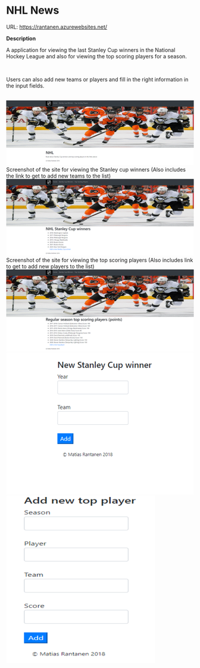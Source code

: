 # NHL News

URL: <a>https://rantanen.azurewebsites.net/</a>

<strong>Description</strong>

A application for viewing the last Stanley Cup winners in the National Hockey League and also for viewing the top scoring players for a season.

<br>

Users can also add new teams or players and fill in the right information in the input fields.

<br>

<img src="https://github.com/matiasrantanen/siteDemo/blob/master/images/image1.PNG" width="600">
Screenshot of the site for viewing the Stanley cup winners (Also includes the link to get to add new teams to the list)
<br>

<img src="https://github.com/matiasrantanen/siteDemo/blob/master/images/image2.PNG" width="600">
Screenshot of the site for viewing the top scoring players (Also includes link to get to add new players to the list)
<br>

<img src="https://github.com/matiasrantanen/siteDemo/blob/master/images/image3.PNG" width="600">

<br>

<img src="https://github.com/matiasrantanen/siteDemo/blob/master/images/image4.PNG" width="600">

<img src="https://github.com/matiasrantanen/siteDemo/blob/master/images/image5.PNG" width="400" height="450">
